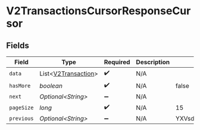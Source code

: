 # V2TransactionsCursorResponseCursor


## Fields

| Field                                                        | Type                                                         | Required                                                     | Description                                                  | Example                                                      |
| ------------------------------------------------------------ | ------------------------------------------------------------ | ------------------------------------------------------------ | ------------------------------------------------------------ | ------------------------------------------------------------ |
| `data`                                                       | List\<[V2Transaction](../../models/shared/V2Transaction.md)> | :heavy_check_mark:                                           | N/A                                                          |                                                              |
| `hasMore`                                                    | *boolean*                                                    | :heavy_check_mark:                                           | N/A                                                          | false                                                        |
| `next`                                                       | *Optional\<String>*                                          | :heavy_minus_sign:                                           | N/A                                                          |                                                              |
| `pageSize`                                                   | *long*                                                       | :heavy_check_mark:                                           | N/A                                                          | 15                                                           |
| `previous`                                                   | *Optional\<String>*                                          | :heavy_minus_sign:                                           | N/A                                                          | YXVsdCBhbmQgYSBtYXhpbXVtIG1heF9yZXN1bHRzLol=                 |